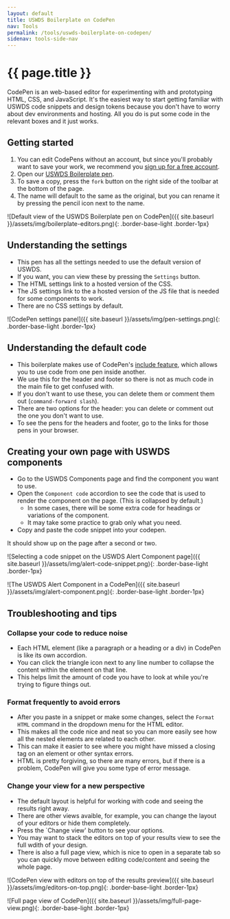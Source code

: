 ```yaml
---
layout: default
title: USWDS Boilerplate on CodePen
nav: Tools
permalink: /tools/uswds-boilerplate-on-codepen/
sidenav: tools-side-nav
---
```

# {{ page.title }}

CodePen is an web-based editor for experimenting with and prototyping HTML, CSS, and JavaScript. It's the easiest way to start getting familiar with USWDS code snippets and design tokens because you don't have to worry about dev environments and hosting. All you do is put some code in the relevant boxes and it just works.

## Getting started

1. You can edit CodePens without an account, but since you'll probably want to save your work, we recommend you [sign up for a free account](https://codepen.io/accounts/signup/user/free).
1. Open our [USWDS Boilerplate pen](https://codepen.io/pglevy/pen/abBgJbe).
1. To save a copy, press the `fork` button on the right side of the toolbar at the bottom of the page.
1. The name will default to the same as the original, but you can rename it by pressing the pencil icon next to the name.

![Default view of the USWDS Boilerplate pen on CodePen]({{ site.baseurl }}/assets/img/boilerplate-editors.png){: .border-base-light .border-1px}

## Understanding the settings

- This pen has all the settings needed to use the default version of USWDS.
- If you want, you can view these by pressing the `Settings` button.
- The HTML settings link to a hosted version of the CSS.
- The JS settings link to the a hosted version of the JS file that is needed for some components to work.
- There are no CSS settings by default.

![CodePen settings panel]({{ site.baseurl }}/assets/img/pen-settings.png){: .border-base-light .border-1px}

## Understanding the default code

- This boilerplate makes use of CodePen's [include feature](https://blog.codepen.io/documentation/adding-external-resources/#html-can-be-an-external-resource-too-6), which allows you to use code from one pen inside another.
- We use this for the header and footer so there is not as much code in the main file to get confused with.
- If you don't want to use these, you can delete them or comment them out (`command-forward slash`).
- There are two options for the header: you can delete or comment out the one you don't want to use.
- To see the pens for the headers and footer, go to the links for those pens in your browser.

## Creating your own page with USWDS components

- Go to the USWDS Components page and find the component you want to use.
- Open the `Component code` accordion to see the code that is used to render the component on the page. (This is collapsed by default.)
    - In some cases, there will be some extra code for headings or variations of the component.
    - It may take some practice to grab only what you need.
- Copy and paste the code snippet into your codepen.

It should show up on the page after a second or two.

![Selecting a code snippet on the USWDS Alert Component page]({{ site.baseurl }}/assets/img/alert-code-snippet.png){: .border-base-light .border-1px}

![The USWDS Alert Component in a CodePen]({{ site.baseurl }}/assets/img/alert-component.png){: .border-base-light .border-1px}

## Troubleshooting and tips

### Collapse your code to reduce noise

- Each HTML element (like a paragraph or a heading or a div) in CodePen is like its own accordion.
- You can click the triangle icon next to any line number to collapse the content within the element on that line.
- This helps limit the amount of code you have to look at while you're trying to figure things out.

### Format frequently to avoid errors

- After you paste in a snippet or make some changes, select the `Format HTML` command in the dropdown menu for the HTML editor.
- This makes all the code nice and neat so you can more easily see how all the nested elements are related to each other.
- This can make it easier to see where you might have missed a closing tag on an element or other syntax errors.
- HTML is pretty forgiving, so there are many errors, but if there is a problem, CodePen will give you some type of error message.

### Change your view for a new perspective

- The default layout is helpful for working with code and seeing the results right away.
- There are other views avaible, for example, you can change the layout of your editors or hide them completely.
- Press the `Change view' button to see your options.
- You may want to stack the editors on top of your results view to see the full wdith of your design.
- There is also a full page view, which is nice to open in a separate tab so you can quickly move between editing code/content and seeing the whole page.

![CodePen view with editors on top of the results preview]({{ site.baseurl }}/assets/img/editors-on-top.png){: .border-base-light .border-1px}

![Full page view of CodePen]({{ site.baseurl }}/assets/img/full-page-view.png){: .border-base-light .border-1px}